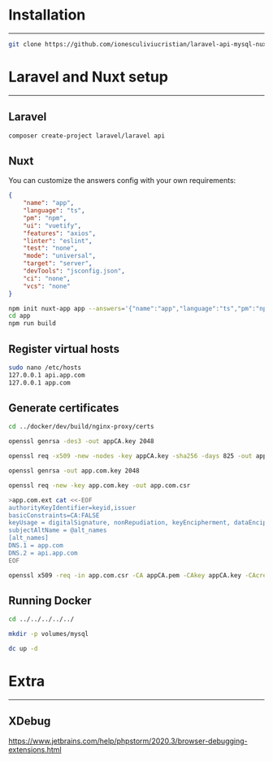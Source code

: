 # Installation

---

```bash
git clone https://github.com/ionesculiviucristian/laravel-api-mysql-nuxt-docker
```

# Laravel and Nuxt setup

---

## Laravel

```bash
composer create-project laravel/laravel api
```

## Nuxt

You can customize the answers config with your own requirements:

```json
{
    "name": "app", 
    "language": "ts", 
    "pm": "npm", 
    "ui": "vuetify", 
    "features": "axios",
    "linter": "eslint",
    "test": "none",
    "mode": "universal",
    "target": "server",
    "devTools": "jsconfig.json",
    "ci": "none",
    "vcs": "none"
}
```

```bash
npm init nuxt-app app --answers='{"name":"app","language":"ts","pm":"npm","ui":"vuetify","features":"axios","linter":"eslint","test":"none","mode":"universal","target":"server","devTools":"jsconfig.json","ci":"none","vcs":"none"}'
cd app
npm run build
```

## Register virtual hosts

```bash
sudo nano /etc/hosts
127.0.0.1 api.app.com
127.0.0.1 app.com
```

## Generate certificates

```bash
cd ../docker/dev/build/nginx-proxy/certs

openssl genrsa -des3 -out appCA.key 2048

openssl req -x509 -new -nodes -key appCA.key -sha256 -days 825 -out appCA.pem

openssl genrsa -out app.com.key 2048

openssl req -new -key app.com.key -out app.com.csr

>app.com.ext cat <<-EOF
authorityKeyIdentifier=keyid,issuer
basicConstraints=CA:FALSE
keyUsage = digitalSignature, nonRepudiation, keyEncipherment, dataEncipherment
subjectAltName = @alt_names
[alt_names]
DNS.1 = app.com
DNS.2 = api.app.com
EOF

openssl x509 -req -in app.com.csr -CA appCA.pem -CAkey appCA.key -CAcreateserial -out app.com.crt -days 825 -sha256 -extfile app.com.ext
```

## Running Docker

```bash
cd ../../../../../

mkdir -p volumes/mysql

dc up -d
```

# Extra

---

## XDebug

https://www.jetbrains.com/help/phpstorm/2020.3/browser-debugging-extensions.html